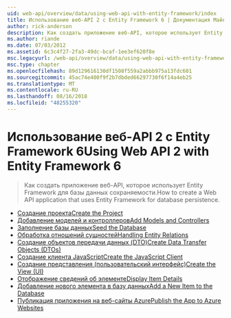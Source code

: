 ```yaml
---
uid: web-api/overview/data/using-web-api-with-entity-framework/index
title: Использование веб-API 2 с Entity Framework 6 | Документация Майкрософт
author: rick-anderson
description: Как создать приложение веб-API, которое использует Entity Framework для базы данных сохраняемости.
ms.author: riande
ms.date: 07/03/2012
ms.assetid: 6c3c4f27-2fa3-49dc-bcaf-1ee3ef620f8e
msc.legacyurl: /web-api/overview/data/using-web-api-with-entity-framework
msc.type: chapter
ms.openlocfilehash: 89d129616130df1508f559a2abbb975a13fdc601
ms.sourcegitcommit: 45ac74e400f9f2b7dbded66297730f6f14a4eb25
ms.translationtype: MT
ms.contentlocale: ru-RU
ms.lasthandoff: 08/16/2018
ms.locfileid: "48255320"
---
```

<a name="using-web-api-2-with-entity-framework-6"></a><span data-ttu-id="694d5-103">Использование веб-API 2 с Entity Framework 6</span><span class="sxs-lookup"><span data-stu-id="694d5-103">Using Web API 2 with Entity Framework 6</span></span>
====================
> <span data-ttu-id="694d5-104">Как создать приложение веб-API, которое использует Entity Framework для базы данных сохраняемости.</span><span class="sxs-lookup"><span data-stu-id="694d5-104">How to create a Web API application that uses Entity Framework for database persistence.</span></span>


- [<span data-ttu-id="694d5-105">Создание проекта</span><span class="sxs-lookup"><span data-stu-id="694d5-105">Create the Project</span></span>](part-1.md)
- [<span data-ttu-id="694d5-106">Добавление моделей и контроллеров</span><span class="sxs-lookup"><span data-stu-id="694d5-106">Add Models and Controllers</span></span>](part-2.md)
- [<span data-ttu-id="694d5-107">Заполнение базы данных</span><span class="sxs-lookup"><span data-stu-id="694d5-107">Seed the Database</span></span>](part-3.md)
- [<span data-ttu-id="694d5-108">Обработка отношений сущностей</span><span class="sxs-lookup"><span data-stu-id="694d5-108">Handling Entity Relations</span></span>](part-4.md)
- [<span data-ttu-id="694d5-109">Создание объектов передачи данных (DTO)</span><span class="sxs-lookup"><span data-stu-id="694d5-109">Create Data Transfer Objects (DTOs)</span></span>](part-5.md)
- [<span data-ttu-id="694d5-110">Создание клиента JavaScript</span><span class="sxs-lookup"><span data-stu-id="694d5-110">Create the JavaScript Client</span></span>](part-6.md)
- [<span data-ttu-id="694d5-111">Создание представления (пользовательский интерфейс)</span><span class="sxs-lookup"><span data-stu-id="694d5-111">Create the View (UI)</span></span>](part-7.md)
- [<span data-ttu-id="694d5-112">Отображение сведений об элементе</span><span class="sxs-lookup"><span data-stu-id="694d5-112">Display Item Details</span></span>](part-8.md)
- [<span data-ttu-id="694d5-113">Добавление нового элемента в базу данных</span><span class="sxs-lookup"><span data-stu-id="694d5-113">Add a New Item to the Database</span></span>](part-9.md)
- [<span data-ttu-id="694d5-114">Публикация приложения на веб-сайты Azure</span><span class="sxs-lookup"><span data-stu-id="694d5-114">Publish the App to Azure Websites</span></span>](part-10.md)
